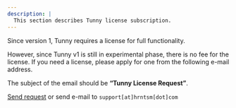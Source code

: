 ```yaml
---
description: |
  This section describes Tunny license subscription.
---
```


Since version 1, Tunny requires a license for full functionality.

However, since Tunny v1 is still in experimental phase, there is no fee for the
license. If you need a license, please apply for one from the following e-mail
address.

The subject of the email should be **“Tunny License Request”**.

[Send request](mailto:support@hrntsm.com) or send e-mail to
`support[at]hrntsm[dot]com`
